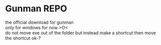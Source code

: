 # Gunman REPO

the official download for gunman  
only for windows for now >O<  
do not move exe out of the folder but instead make a shortcut then move the shortcut ok-?
